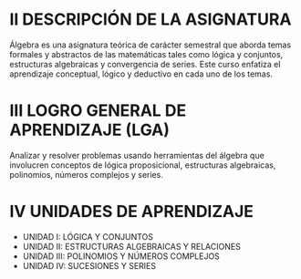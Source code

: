 # II DESCRIPCIÓN DE LA ASIGNATURA

Álgebra es una asignatura teórica de carácter semestral que aborda temas formales y abstractos de las matemáticas tales como lógica y conjuntos, estructuras algebraicas y convergencia de series. Este curso enfatiza el aprendizaje conceptual, lógico y deductivo en cada uno de los temas.

# III LOGRO GENERAL DE APRENDIZAJE (LGA)

Analizar y resolver problemas usando herramientas del álgebra que involucren conceptos de lógica proposicional, estructuras algebraicas, polinomios, números complejos y series.

# IV UNIDADES DE APRENDIZAJE

- UNIDAD I: LÓGICA Y CONJUNTOS
- UNIDAD II: ESTRUCTURAS ALGEBRAICAS Y RELACIONES 
- UNIDAD III: POLINOMIOS Y NÚMEROS COMPLEJOS
- UNIDAD IV: SUCESIONES Y SERIES

 




